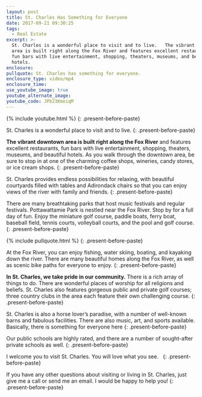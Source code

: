 ```yaml
---
layout: post
title: St. Charles Has Something for Everyone
date: 2017-09-21 09:30:25
tags:
  - Real Estate
excerpt: >-
  St. Charles is a wonderful place to visit and to live.   The vibrant downtown
  area is built right along the Fox River and features excellent restaurants,
  fun bars with live entertainment, shopping, theaters, museums, and beautiful
  hotels.
enclosure:
pullquote: St. Charles has something for everyone.
enclosure_type: video/mp4
enclosure_time:
use_youtube_image: true
youtube_alternate_image:
youtube_code: JPb23KmoiqM
---
```



{% include youtube.html %}
{: .present-before-paste}

St. Charles is a wonderful place to visit and to live.
{: .present-before-paste}

**The vibrant downtown area is built right along the Fox River** and features excellent restaurants, fun bars with live entertainment, shopping, theaters, museums, and beautiful hotels. As you walk through the downtown area, be sure to stop in at one of the charming coffee shops, wineries, candy stores, or ice cream shops.
{: .present-before-paste}

St. Charles provides endless possibilities for relaxing, with beautiful courtyards filled with tables and Adirondack chairs so that you can enjoy views of the river with family and friends.
{: .present-before-paste}

There are many breathtaking parks that host music festivals and regular festivals. Pottawattamie Park is nestled near the Fox River. Stop by for a full day of fun. Enjoy the miniature golf course, paddle boats, ferry boat, baseball field, tennis courts, volleyball courts, and the pool and golf course.
{: .present-before-paste}

{% include pullquote.html %}
{: .present-before-paste}

At the Fox River, you can enjoy fishing, water skiing, boating, and kayaking down the river. There are many beautiful homes along the Fox River, as well as scenic bike paths for everyone to enjoy.
{: .present-before-paste}

**In St. Charles, we take pride in our community.** There is a rich array of things to do. There are wonderful places of worship for all religions and beliefs. St. Charles also features gorgeous public and private golf courses; three country clubs in the area each feature their own challenging course.
{: .present-before-paste}

St. Charles is also a horse lover’s paradise, with a number of well-known barns and fabulous facilities. There are also music, art, and sports available. Basically, there is something for everyone here
{: .present-before-paste}

Our public schools are highly rated, and there are a number of sought-after private schools as well.
{: .present-before-paste}

I welcome you to visit St. Charles. You will love what you see. &nbsp;
{: .present-before-paste}

If you have any other questions about visiting or living in St. Charles, just give me a call or send me an email. I would be happy to help you!
{: .present-before-paste}